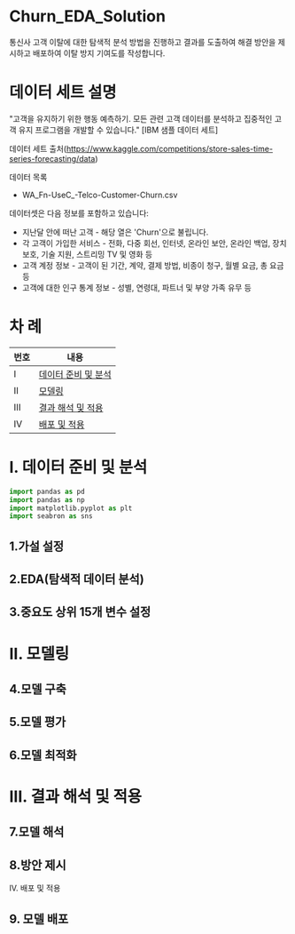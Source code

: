 # Churn_EDA_Solution
통신사 고객 이탈에 대한 탐색적 분석 방법을 진행하고 결과를 도출하여 해결 방안을 제시하고 배포하여 이탈 방지 기여도를 작성합니다.

# 데이터 세트 설명

"고객을 유지하기 위한 행동 예측하기. 모든 관련 고객 데이터를 분석하고 집중적인 고객 유지 프로그램을 개발할 수 있습니다." [IBM 샘플 데이터 세트]

데이터 세트 출처(https://www.kaggle.com/competitions/store-sales-time-series-forecasting/data)

데이터 목록
* WA_Fn-UseC_-Telco-Customer-Churn.csv

데이터셋은 다음 정보를 포함하고 있습니다:

* 지난달 안에 떠난 고객 - 해당 열은 'Churn'으로 불립니다.
* 각 고객이 가입한 서비스 - 전화, 다중 회선, 인터넷, 온라인 보안, 온라인 백업, 장치 보호, 기술 지원, 스트리밍 TV 및 영화 등
* 고객 계정 정보 - 고객이 된 기간, 계약, 결제 방법, 비종이 청구, 월별 요금, 총 요금 등
* 고객에 대한 인구 통계 정보 - 성별, 연령대, 파트너 및 부양 가족 유무 등


<!-- 목차 -->

# 차 례

| 번호 | 내용                                             |
|------|--------------------------------------------------|
|  I  | [데이터 준비 및 분석](#1)                          |
| II  | [모델링](#2)                                     |
| III | [결과 해석 및 적용](#3)                         |
| IV  | [배포 및 적용](#4)                              |



<!-- intro -->
<div id="1">

# I. 데이터 준비 및 분석

```python
import pandas as pd
import pandas as np
import matplotlib.pyplot as plt
import seabron as sns
```

## 1.가설 설정



## 2.EDA(탐색적 데이터 분석)



## 3.중요도 상위 15개 변수 설정




</div>

<div id="2">

# II. 모델링



## 4.모델 구축



## 5.모델 평가



## 6.모델 최적화






</div>

<div id="3">

# III. 결과 해석 및 적용

## 7.모델 해석



## 8.방안 제시


</div>

<div id="4">

IV. 배포 및 적용



## 9. 모델 배포





</div>

<div id="5">

</div>

<div id="6">

</div>

<div id="7">

</div>

<div id="8">


